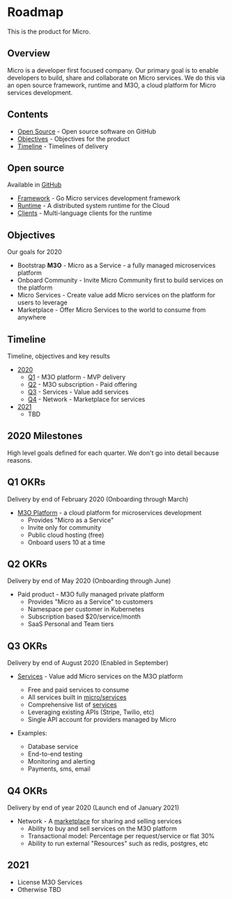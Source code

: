 # Roadmap

This is the product for Micro.

## Overview

Micro is a developer first focused company. Our primary goal is to enable developers 
to build, share and collaborate on Micro services. We do this via an open source framework, 
runtime and M3O, a cloud platform for Micro services development.

## Contents

- [Open Source](#open-source) - Open source software on GitHub
- [Objectives](#objectives) - Objectives for the product
- [Timeline](#timeline) - Timelines of delivery

## Open source

Available in [GitHub](https://github.com/micro)

- [Framework](framework.md) - Go Micro services development framework
- [Runtime](runtime.md) -  A distributed system runtime for the Cloud
- [Clients](clients.md) - Multi-language clients for the runtime

## Objectives

Our goals for 2020

- Bootstrap **M3O** - Micro as a Service - a fully managed microservices platform
- Onboard Community - Invite Micro Community first to build services on the platform
- Micro Services - Create value add Micro services on the platform for users to leverage
- Marketplace - Offer Micro Services to the world to consume from anywhere

## Timeline

Timeline, objectives and key results

- [2020](#2020-milestones)
  * [Q1](#q1-okrs) - M3O platform - MVP delivery
  * [Q2](#q2-okrs) - M3O subscription - Paid offering
  * [Q3](#q3-okrs) - Services - Value add services
  * [Q4](#q4-okrs) - Network - Marketplace for services
- [2021](#2021)
  * TBD

## 2020 Milestones

High level goals defined for each quarter. We don't go into detail because reasons.

## Q1 OKRs

Delivery by end of February 2020 (Onboarding through March)

- [M3O Platform](platform.md) - a cloud platform for microservices development
  * Provides "Micro as a Service"
  * Invite only for community
  * Public cloud hosting (free)
  * Onboard users 10 at a time

## Q2 OKRs

Delivery by end of May 2020 (Onboarding through June)

- Paid product - M3O fully managed private platform
  * Provides "Micro as a Service" to customers
  * Namespace per customer in Kubernetes
  * Subscription based $20/service/month
  * SaaS Personal and Team tiers

## Q3 OKRs

Delivery by end of August 2020 (Enabled in September)

- [Services](services.md) - Value add Micro services on the M3O platform
  * Free and paid services to consume
  * All services built in [micro/services](https://github.com/micro/services)
  * Comprehensive list of [services](services.md)
  * Leveraging existing APIs (Stripe, Twilio, etc)
  * Single API account for providers managed by Micro

- Examples:
  * Database service
  * End-to-end testing
  * Monitoring and alerting
  * Payments, sms, email

## Q4 OKRs

Delivery by end of year 2020 (Launch end of January 2021)

- Network - A [marketplace](marketplace.md) for sharing and selling services
  * Ability to buy and sell services on the M3O platform
  * Transactional model: Percentage per request/service or flat 30%
  * Ability to run external "Resources" such as redis, postgres, etc

## 2021

- License M3O Services
- Otherwise TBD
